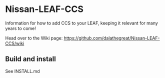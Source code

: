 # Nissan-LEAF-CCS
Information for how to add CCS to your LEAF, keeping it relevant for many years to come!

Head over to the Wiki page: https://github.com/dalathegreat/Nissan-LEAF-CCS/wiki

## Build and install
See INSTALL.md

